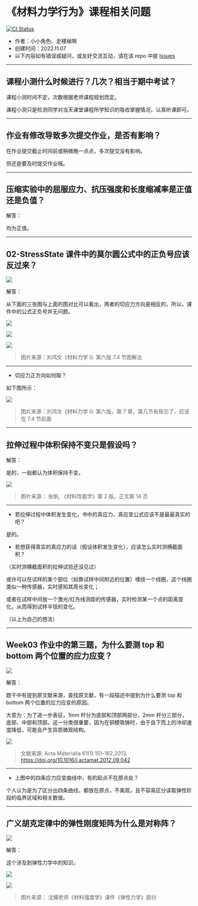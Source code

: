 # 《材料力学行为》课程相关问题

[![CI Status](https://github.com/Bit-Part-Young/MBM-course-questions/actions/workflows/mkdocs-deploy.yml/badge.svg)](https://github.com/Bit-Part-Young/MBM-course-questions/actions/workflows/mkdocs-deploy.yml)

- 作者：小小角色、走楼梯啊
- 创建时间：2022.11.07
- 以下内容如有错误或疑问，或友好交流互动，请在该 repo 中提 [Issues](https://gitee.com/yangsl306/MMB-course-questions/issues/new)

---

## 课程小测什么时候进行？几次？相当于期中考试？

课程小测时间不定，次数根据老师课程规划而定。

课程小测只是检测同学对当天课堂课程所学知识的吸收掌握情况，认真听课即可。

---

## 作业有修改导致多次提交作业，是否有影响？

在作业提交截止时间前或稍微晚一点点，多次提交没有影响。

但还是要及时提交作业哦。

---

## 压缩实验中的屈服应力、抗压强度和长度缩减率是正值还是负值？

解答：

均为正值。

---

## 02-StressState 课件中的莫尔圆公式中的正负号应该反过来？

![](./assets/莫尔圆公式.jpg)

解答：

从下面的三张图与上面的图对比可以看出，两者的切应力方向是相反的，所以，课件中的公式正负号并无问题。

![](./assets/图解法1.png)

![](./assets/图解法2.png)

![](./assets/图解法3.png)

>图片来源：刘鸿文《材料力学 I》第六版 7.4 节图解法

---

- 切应力正方向如何取？

如下图所示：

![](./assets/切应力正负符号.jpg)

>图片来源：刘鸿文《材料力学 I》第六版，第 7 章，第几节有些忘了，应该在 7.4 节前面

---

## 拉伸过程中体积保持不变只是假设吗？

解答：

是的，一般都认为体积保持不变。

![](./assets/拉伸体积保持不变.jpg)

>图片来源：
>张帆, 《材料性能学》第 2 版，正文第 14 页

---

- 若拉伸过程中体积发生变化，书中的真应力、真应变公式应该不是最最真实的吧？

是的。

- 若想获得真实的真应力的话（假设体积发生变化），应该怎么实时测横截面积？

（实时测横截面积的拉伸试验还没见过）

或许可以在试样的某个部位（如靠试样中间附近的位置）缠绕一个线圈，这个线圈类似一种传感器，实时感知其周长变化；

或者在试样中间放一个激光/红外线测距的传感器，实时检测某一个点的距离变化，从而得到试样半径的变化。

（以上为自己的想法）

---

## Week03 作业中的第三题，为什么要测 top 和 bottom 两个位置的应力应变？

![](./assets/week03_question3.png)

解答：

题干中有提到原文献来源，查找原文献，有一段描述中提到为什么要测 top 和 bottom 两个位置的应力应变的原因。

大意为：为了进一步表征，1mm 杆分为底部和顶部两部分，2mm 杆分三部分，底部、中部和顶部。这一分类很重要，因为在铜模吸铸时，由于自下而上的冷却速度降低，可能会产生异质微观结构。

![](./assets/week03_question3_reference.jpg)

>文献来源:
>Acta Materialia 61(1):151-162,2013.
>https://doi.org/10.1016/j.actamat.2012.09.042

---

- 上图中的四条应力应变曲线中，有的起点不在原点处？

个人认为是为了区分出四条曲线，都放在原点，不美观，且不容易区分读取弹性阶段的临界区域和相关数值。

---

## 广义胡克定律中的弹性刚度矩阵为什么是对称阵？

![](./assets/弹性刚度矩阵.jpg)

解答：

这个涉及到弹性力学中的知识。

![](./assets/弹性刚度矩阵2.jpg)

![](./assets/弹性刚度矩阵3.jpg)

>图片来源：
>沈耀老师《材料强度学》课件《弹性力学》部分
